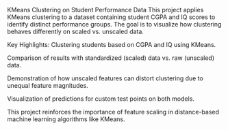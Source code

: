 KMeans Clustering on Student Performance Data
This project applies KMeans clustering to a dataset containing student CGPA and IQ scores to identify distinct performance groups. The goal is to visualize how clustering behaves differently on scaled vs. unscaled data.

Key Highlights:
Clustering students based on CGPA and IQ using KMeans.

Comparison of results with standardized (scaled) data vs. raw (unscaled) data.

Demonstration of how unscaled features can distort clustering due to unequal feature magnitudes.

Visualization of predictions for custom test points on both models.

This project reinforces the importance of feature scaling in distance-based machine learning algorithms like KMeans.
